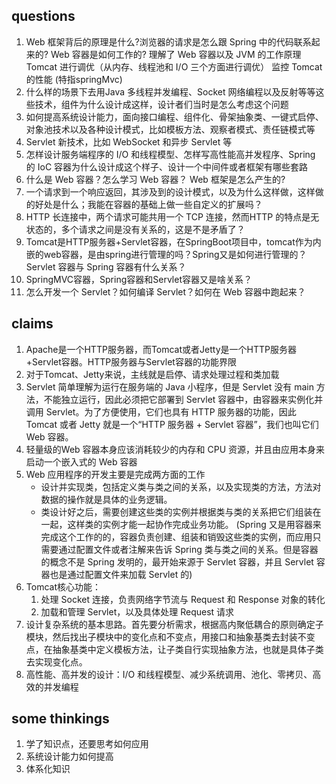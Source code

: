 ## questions
1. Web 框架背后的原理是什么?浏览器的请求是怎么跟 Spring 中的代码联系起来的? Web 容器是如何工作的? 理解了 Web 容器以及 JVM 的工作原理 Tomcat 进行调优（从内存、线程池和 I/O 三个方面进行调优） 监控 Tomcat 的性能 (特指springMvc)
2. 什么样的场景下去用Java 多线程并发编程、Socket 网络编程以及反射等等这些技术，组件为什么设计成这样，设计者们当时是怎么考虑这个问题
3. 如何提高系统设计能力，面向接口编程、组件化、骨架抽象类、一键式启停、对象池技术以及各种设计模式，比如模板方法、观察者模式、责任链模式等
4. Servlet 新技术，比如 WebSocket 和异步 Servlet 等
5. 怎样设计服务端程序的 I/O 和线程模型、怎样写高性能高并发程序、Spring 的 IoC 容器为什么设计成这个样子、设计一个中间件或者框架有哪些套路
6. 什么是 Web 容器？怎么学习 Web 容器？ Web 框架是怎么产生的?
7. 一个请求到一个响应返回，其涉及到的设计模式，以及为什么这样做，这样做的好处是什么；我能在容器的基础上做一些自定义的扩展吗？
8. HTTP 长连接中，两个请求可能共用一个 TCP 连接，然而HTTP 的特点是无状态的，多个请求之间是没有关系的，这是不是矛盾了？
9. Tomcat是HTTP服务器+Servlet容器，在SpringBoot项目中，tomcat作为内嵌的web容器，是由spring进行管理的吗？Spring又是如何进行管理的？Servlet 容器与 Spring 容器有什么关系？
10. SpringMVC容器，Spring容器和Servlet容器又是啥关系？
11. 怎么开发一个 Servlet？如何编译 Servlet？如何在 Web 容器中跑起来？


## claims
1. Apache是一个HTTP服务器，而Tomcat或者Jetty是一个HTTP服务器+Servlet容器。HTTP服务器与Servlet容器的功能界限
2. 对于Tomcat、Jetty来说，主线就是启停、请求处理过程和类加载
3. Servlet 简单理解为运行在服务端的 Java 小程序，但是 Servlet 没有 main 方法，不能独立运行，因此必须把它部署到 Servlet 容器中，由容器来实例化并调用 Servlet。为了方便使用，它们也具有 HTTP 服务器的功能，因此Tomcat 或者 Jetty 就是一个“HTTP 服务器 + Servlet 容器”，我们也叫它们 Web 容器。
4. 轻量级的Web 容器本身应该消耗较少的内存和 CPU 资源，并且由应用本身来启动一个嵌入式的 Web 容器
5. Web 应用程序的开发主要是完成两方面的工作
   - 设计并实现类，包括定义类与类之间的关系，以及实现类的方法，方法对数据的操作就是具体的业务逻辑。
   - 类设计好之后，需要创建这些类的实例并根据类与类的关系把它们组装在一起，这样类的实例才能一起协作完成业务功能。
   (Spring 又是用容器来完成这个工作的的，容器负责创建、组装和销毁这些类的实例，而应用只需要通过配置文件或者注解来告诉 Spring 类与类之间的关系。但是容器的概念不是 Spring 发明的，最开始来源于 Servlet 容器，并且 Servlet 容器也是通过配置文件来加载 Servlet 的)
6. Tomcat核心功能：
   1. 处理 Socket 连接，负责网络字节流与 Request 和 Response 对象的转化
   2. 加载和管理 Servlet，以及具体处理 Request 请求
7. 设计复杂系统的基本思路。首先要分析需求，根据高内聚低耦合的原则确定子模块，然后找出子模块中的变化点和不变点，用接口和抽象基类去封装不变点，在抽象基类中定义模板方法，让子类自行实现抽象方法，也就是具体子类去实现变化点。
8. 高性能、高并发的设计：I/O 和线程模型、减少系统调用、池化、零拷贝、高效的并发编程

## some thinkings
1. 学了知识点，还要思考如何应用
2. 系统设计能力如何提高
3. 体系化知识